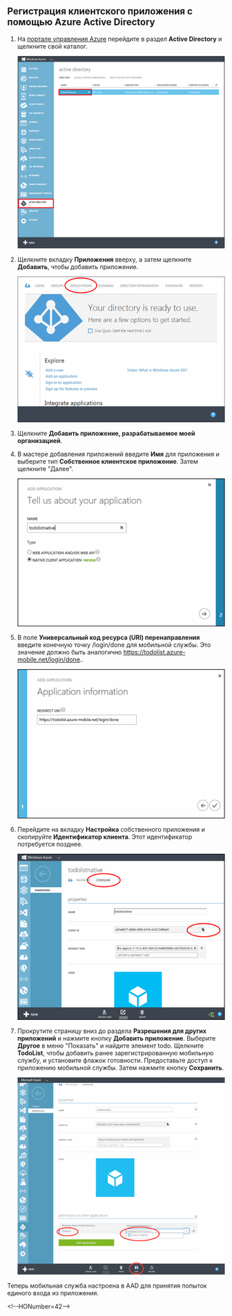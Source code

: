 ## <a name="register-app-aad"></a>Регистрация клиентского приложения с помощью Azure Active Directory

1. На [портале управления Azure] перейдите в раздел **Active Directory** и щелкните свой каталог.

   ![](./media/mobile-services-dotnet-adal-register-client/mobile-services-select-aad.png)

2. Щелкните вкладку **Приложения** вверху, а затем щелкните **Добавить**, чтобы добавить приложение. 

   ![](./media/mobile-services-dotnet-adal-register-client/mobile-services-aad-applications-tab.png)

3. Щелкните **Добавить приложение, разрабатываемое моей организацией**.

4. В мастере добавления приложений введите **Имя** для приложения и выберите тип **Собственное клиентское приложение**. Затем щелкните "Далее".

   ![](./media/mobile-services-dotnet-adal-register-client/mobile-services-native-selection.png)

5. В поле **Универсальный код ресурса (URI) перенаправления** введите конечную точку /login/done для мобильной службы. Это значение должно быть аналогично https://todolist.azure-mobile.net/login/done..

   ![](./media/mobile-services-dotnet-adal-register-client/mobile-services-native-redirect-uri.png)

6. Перейдите на вкладку **Настройка** собственного приложения и скопируйте **Идентификатор клиента**. Этот идентификатор потребуется позднее.

   ![](./media/mobile-services-dotnet-adal-register-client/mobile-services-native-client-id.png)

7. Прокрутите страницу вниз до раздела **Разрешения для других приложений** и нажмите кнопку **Добавить приложение**. Выберите **Другое** в меню "Показать" и найдите элемент todo. Щелкните **TodoList**, чтобы добавить ранее зарегистрированную мобильную службу, и установите флажок готовности. Предоставьте доступ к приложению мобильной службы. Затем нажмите кнопку **Сохранить**.

   ![](./media/mobile-services-dotnet-adal-register-client/mobile-services-native-add-permissions.png)

Теперь мобильная служба настроена в AAD для принятия попыток единого входа из приложения.


[портале управления Azure]: https://manage.windowsazure.com/
\<!--HONumber=42-->
